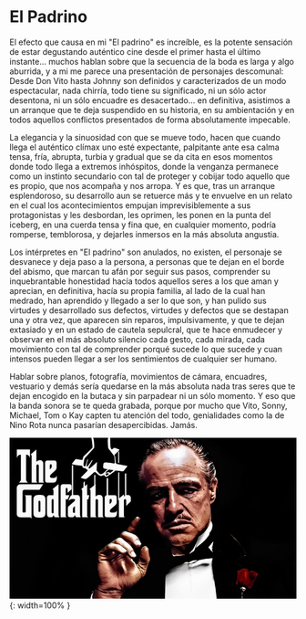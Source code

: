 # El Padrino

El efecto que causa en mi "El padrino" es increíble, es la potente sensación de estar degustando auténtico cine desde el primer hasta el último instante... muchos hablan sobre que la secuencia de la boda es larga y algo aburrida, y a mi me parece una presentación de personajes descomunal: Desde Don Vito hasta Johnny son definidos y caracterizados de un modo espectacular, nada chirría, todo tiene su significado, ni un sólo actor desentona, ni un sólo encuadre es desacertado... en definitiva, asistimos a un arranque que te deja suspendido en su historia, en su ambientación y en todos aquellos conflictos presentados de forma absolutamente impecable.

La elegancia y la sinuosidad con que se mueve todo, hacen que cuando llega el auténtico clímax uno esté expectante, palpitante ante esa calma tensa, fría, abrupta, turbia y gradual que se da cita en esos momentos donde todo llega a extremos inhóspitos, donde la venganza permanece como un instinto secundario con tal de proteger y cobijar todo aquello que es propio, que nos acompaña y nos arropa. Y es que, tras un arranque esplendoroso, su desarrollo aun se retuerce más y te envuelve en un relato en el cual los acontecimientos empujan imprevisiblemente a sus protagonistas y les desbordan, les oprimen, les ponen en la punta del iceberg, en una cuerda tensa y fina que, en cualquier momento, podría romperse, temblorosa, y dejarles inmersos en la más absoluta angustia.

Los intérpretes en "El padrino" son anulados, no existen, el personaje se desvanece y deja paso a la persona, a personas que te dejan en el borde del abismo, que marcan tu afán por seguir sus pasos, comprender su inquebrantable honestidad hacía todos aquellos seres a los que aman y aprecian, en definitiva, hacía su propia familia, al lado de la cual han medrado, han aprendido y llegado a ser lo que son, y han pulido sus virtudes y desarrollado sus defectos, virtudes y defectos que se destapan una y otra vez, que aparecen sin reparos, impulsivamente, y que te dejan extasiado y en un estado de cautela sepulcral, que te hace enmudecer y observar en el más absoluto silencio cada gesto, cada mirada, cada movimiento con tal de comprender porqué sucede lo que sucede y cuan intensos pueden llegar a ser los sentimientos de cualquier ser humano.

Hablar sobre planos, fotografía, movimientos de cámara, encuadres, vestuario y demás sería quedarse en la más absoluta nada tras seres que te dejan encogido en la butaca y sin parpadear ni un sólo momento. Y eso que la banda sonora se te queda grabada, porque por mucho que Vito, Sonny, Michael, Tom o Kay capten tu atención del todo, genialidades como la de Nino Rota nunca pasarían desapercibidas. Jamás.

![Padrino](./img/padrino.jpg){: width=100% }
